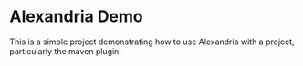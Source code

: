 # Alexandria Demo

This is a simple project demonstrating how to use Alexandria with a project, particularly the
maven plugin.
